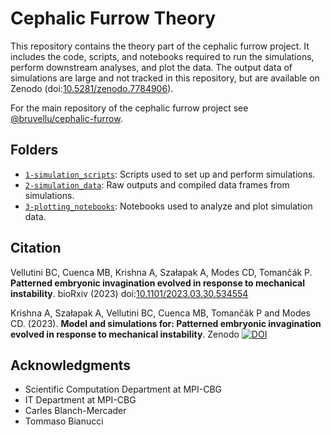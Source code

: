 # Cephalic Furrow Theory

This repository contains the theory part of the cephalic furrow project. It includes the code, scripts, and notebooks required to run the simulations, perform downstream analyses, and plot the data. The output data of simulations are large and not tracked in this repository, but are available on Zenodo (doi:[10.5281/zenodo.7784906](https://doi.org/10.5281/zenodo.7784906)).

For the main repository of the cephalic furrow project see [@bruvellu/cephalic-furrow](https://github.com/bruvellu/cephalic-furrow).

## Folders

- [`1-simulation_scripts`](1-simulation_scripts): Scripts used to set up and perform simulations.
- [`2-simulation_data`](2-simulation_data): Raw outputs and compiled data frames from simulations.
- [`3-plotting_notebooks`](3-plotting_notebooks): Notebooks used to analyze and plot simulation data.

## Citation

Vellutini BC, Cuenca MB, Krishna A, Szałapak A, Modes CD, Tomančák P. **Patterned embryonic invagination evolved in response to mechanical instability**. bioRxiv (2023) doi:[10.1101/2023.03.30.534554](https://doi.org/10.1101/2023.03.30.534554)

Krishna A, Szałapak A, Vellutini BC, Cuenca MB, Tomančák P and Modes CD. (2023). **Model and simulations for: Patterned embryonic invagination evolved in response to mechanical instability**. Zenodo [![DOI](https://zenodo.org/badge/DOI/10.5281/zenodo.7784906.svg)](https://doi.org/10.5281/zenodo.7784906)

## Acknowledgments

- Scientific Computation Department at MPI-CBG
- IT Department at MPI-CBG
- Carles Blanch-Mercader
- Tommaso Bianucci

